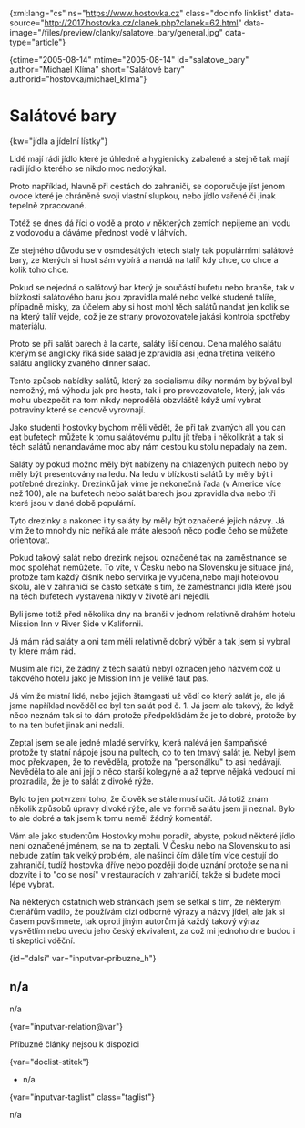 
{xml:lang="cs" ns="https://www.hostovka.cz" class="docinfo linklist" data-source="http://2017.hostovka.cz/clanek.php?clanek=62.html" data-image="/files/preview/clanky/salatove_bary/general.jpg" data-type="article"}

{ctime="2005-08-14" mtime="2005-08-14" id="salatove\_bary" author="Michael Klíma" short="Salátové bary" authorid="hostovka/michael\_klima"}

# Salátové bary

<!-- generated attribute kw by user_updatekw.sh on 2021-01-05, do not edit -->

{kw="jídla a jídelní lístky"}

Lidé mají rádi jídlo které je úhledně a hygienicky zabalené a stejně tak mají rádi jídlo kterého se nikdo moc nedotýkal.

Proto například, hlavně při cestách do zahraničí, se doporučuje jíst jenom ovoce které je chráněné svoji vlastní slupkou, nebo jídlo vařené či jinak tepelně zpracované.

Totéž se dnes dá říci o vodě a proto v některých zemích nepijeme ani vodu z vodovodu a dáváme přednost vodě v láhvích.

Ze stejného důvodu se v osmdesátých letech staly tak populárními salátové bary, ze kterých si host sám vybírá a nandá na talíř kdy chce, co chce a kolik toho chce.

Pokud se nejedná o salátový bar který je součástí bufetu nebo branše, tak v blízkosti salátového baru jsou zpravidla malé nebo velké studené talíře, případně misky, za účelem aby si host mohl těch salátů nandat jen kolik se na který talíř vejde, což je ze strany provozovatele jakási kontrola spotřeby materiálu.

Proto se při salát barech à la carte, saláty liší cenou. Cena malého salátu kterým se anglicky říká side salad je zpravidla asi jedna třetina velkého salátu anglicky zvaného dinner salad.

Tento způsob nabídky salátů, který za socialismu díky normám by býval byl nemožný, má výhodu jak pro hosta, tak i pro provozovatele, který, jak vás mohu ubezpečit na tom nikdy neprodělá obzvláště když umí vybrat potraviny které se cenově vyrovnají.

Jako studenti hostovky bychom měli vědět, že při tak zvaných all you can eat bufetech můžete k tomu salátovému pultu jít třeba i několikrát a tak si těch salátů nenandaváme moc aby nám cestou ku stolu nepadaly na zem.

Saláty by pokud možno měly být nabízeny na chlazených pultech nebo by měly být presentovány na ledu. Na ledu v blízkosti salátů by měly být i potřebné drezinky. Drezinků jak víme je nekonečná řada (v Americe více než 100), ale na bufetech nebo salát barech jsou zpravidla dva nebo tři které jsou v dané době populární.

Tyto drezinky a nakonec i ty saláty by měly být označené jejich názvy. Já vím že to mnohdy nic neříká ale máte alespoň něco podle čeho se můžete orientovat.

Pokud takový salát nebo drezink nejsou označené tak na zaměstnance se moc spoléhat nemůžete. To víte, v Česku nebo na Slovensku je situace jiná, protože tam každý číšník nebo servírka je vyučená,nebo mají hotelovou školu, ale v zahraničí se často setkáte s tím, že zaměstnanci jídla které jsou na těch bufetech vystavena nikdy v životě ani nejedli.

Byli jsme totiž před několika dny na branši v jednom relativně drahém hotelu Mission Inn v River Side v Kalifornii.

Já mám rád saláty a oni tam měli relativně dobrý výběr a tak jsem si vybral ty které mám rád.

Musím ale říci, že žádný z těch salátů nebyl označen jeho názvem což u takového hotelu jako je Mission Inn je veliké faut pas.

Já vím že místní lidé, nebo jejich štamgasti už vědí co který salát je, ale já jsme například nevěděl co byl ten salát pod č. 1. Já jsem ale takový, že když něco neznám tak si to dám protože předpokládám že je to dobré, protože by to na ten bufet jinak ani nedali.

Zeptal jsem se ale jedné mladé servírky, která nalévá jen šampaňské protože ty statní nápoje jsou na pultech, co to ten tmavý salát je. Nebyl jsem moc překvapen, že to nevěděla, protože na "personálku" to asi nedávají. Nevěděla to ale ani její o něco starší kolegyně a až teprve nějaká vedoucí mi prozradila, že je to salát z divoké rýže.

Bylo to jen potvrzení toho, že člověk se stále musí učit. Já totiž znám několik způsobů úpravy divoké rýže, ale ve formě salátu jsem ji neznal. Bylo to ale dobré a tak jsem k tomu neměl žádný komentář.

Vám ale jako studentům Hostovky mohu poradit, abyste, pokud některé jídlo není označené jménem, se na to zeptali. V Česku nebo na Slovensku to asi nebude zatím tak velký problém, ale našinci čím dále tím více cestují do zahraničí, tudíž hostovka dříve nebo později dojde uznání protože se na ni dozvíte i to "co se nosí" v restauracích v zahraničí, takže si budete moci lépe vybrat.

Na některých ostatních web stránkách jsem se setkal s tím, že některým čtenářům vadilo, že používám cizí odborné výrazy a názvy jídel, ale jak si časem povšimnete, tak oproti jiným autorům já každý takový výraz vysvětlím nebo uvedu jeho český ekvivalent, za což mi jednoho dne budou i ti skeptici vděční.

{id="dalsi" var="inputvar-pribuzne_h"}

## n/a

n/a

{var="inputvar-relation@var"}

Příbuzné články nejsou k dispozici

{var="doclist-stitek"}

  * n/a

{var="inputvar-taglist" class="taglist"}

n/a

